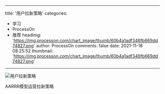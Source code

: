 
---
title: '用户拉新策略'
categories: 
 - 学习
 - ProcessOn
 - 推荐
headimg: 'https://img.processon.com/chart_image/thumb/60b4a1adf346fb669dd74827.png'
author: ProcessOn
comments: false
date: 2021-11-18 08:25:52
thumbnail: 'https://img.processon.com/chart_image/thumb/60b4a1adf346fb669dd74827.png'
---

<div>   
<img class="thumb" alt="用户拉新策略" src="https://img.processon.com/chart_image/thumb/60b4a1adf346fb669dd74827.png" referrerpolicy="no-referrer">
<p>AARRR模型运营拉新策略</p>  
</div>
            